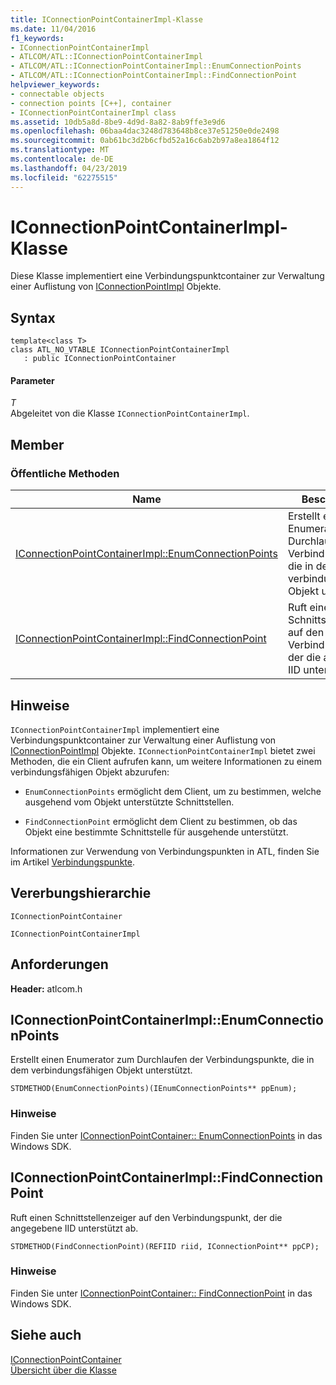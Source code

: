 ```yaml
---
title: IConnectionPointContainerImpl-Klasse
ms.date: 11/04/2016
f1_keywords:
- IConnectionPointContainerImpl
- ATLCOM/ATL::IConnectionPointContainerImpl
- ATLCOM/ATL::IConnectionPointContainerImpl::EnumConnectionPoints
- ATLCOM/ATL::IConnectionPointContainerImpl::FindConnectionPoint
helpviewer_keywords:
- connectable objects
- connection points [C++], container
- IConnectionPointContainerImpl class
ms.assetid: 10db5a8d-8be9-4d9d-8a82-8ab9ffe3e9d6
ms.openlocfilehash: 06baa4dac3248d783648b8ce37e51250e0de2498
ms.sourcegitcommit: 0ab61bc3d2b6cfbd52a16c6ab2b97a8ea1864f12
ms.translationtype: MT
ms.contentlocale: de-DE
ms.lasthandoff: 04/23/2019
ms.locfileid: "62275515"
---
```

# <a name="iconnectionpointcontainerimpl-class"></a>IConnectionPointContainerImpl-Klasse

Diese Klasse implementiert eine Verbindungspunktcontainer zur Verwaltung einer Auflistung von [IConnectionPointImpl](../../atl/reference/iconnectionpointimpl-class.md) Objekte.

## <a name="syntax"></a>Syntax

```
template<class T>
class ATL_NO_VTABLE IConnectionPointContainerImpl
   : public IConnectionPointContainer
```

#### <a name="parameters"></a>Parameter

*T*<br/>
Abgeleitet von die Klasse `IConnectionPointContainerImpl`.

## <a name="members"></a>Member

### <a name="public-methods"></a>Öffentliche Methoden

|Name|Beschreibung|
|----------|-----------------|
|[IConnectionPointContainerImpl::EnumConnectionPoints](#enumconnectionpoints)|Erstellt einen Enumerator zum Durchlaufen der Verbindungspunkte, die in dem verbindungsfähigen Objekt unterstützt.|
|[IConnectionPointContainerImpl::FindConnectionPoint](#findconnectionpoint)|Ruft einen Schnittstellenzeiger auf den Verbindungspunkt, der die angegebene IID unterstützt ab.|

## <a name="remarks"></a>Hinweise

`IConnectionPointContainerImpl` implementiert eine Verbindungspunktcontainer zur Verwaltung einer Auflistung von [IConnectionPointImpl](../../atl/reference/iconnectionpointimpl-class.md) Objekte. `IConnectionPointContainerImpl` bietet zwei Methoden, die ein Client aufrufen kann, um weitere Informationen zu einem verbindungsfähigen Objekt abzurufen:

- `EnumConnectionPoints` ermöglicht dem Client, um zu bestimmen, welche ausgehend vom Objekt unterstützte Schnittstellen.

- `FindConnectionPoint` ermöglicht dem Client zu bestimmen, ob das Objekt eine bestimmte Schnittstelle für ausgehende unterstützt.

Informationen zur Verwendung von Verbindungspunkten in ATL, finden Sie im Artikel [Verbindungspunkte](../../atl/atl-connection-points.md).

## <a name="inheritance-hierarchy"></a>Vererbungshierarchie

`IConnectionPointContainer`

`IConnectionPointContainerImpl`

## <a name="requirements"></a>Anforderungen

**Header:** atlcom.h

##  <a name="enumconnectionpoints"></a>  IConnectionPointContainerImpl::EnumConnectionPoints

Erstellt einen Enumerator zum Durchlaufen der Verbindungspunkte, die in dem verbindungsfähigen Objekt unterstützt.

```
STDMETHOD(EnumConnectionPoints)(IEnumConnectionPoints** ppEnum);
```

### <a name="remarks"></a>Hinweise

Finden Sie unter [IConnectionPointContainer:: EnumConnectionPoints](/windows/desktop/api/ocidl/nf-ocidl-iconnectionpointcontainer-enumconnectionpoints) in das Windows SDK.

##  <a name="findconnectionpoint"></a>  IConnectionPointContainerImpl::FindConnectionPoint

Ruft einen Schnittstellenzeiger auf den Verbindungspunkt, der die angegebene IID unterstützt ab.

```
STDMETHOD(FindConnectionPoint)(REFIID riid, IConnectionPoint** ppCP);
```

### <a name="remarks"></a>Hinweise

Finden Sie unter [IConnectionPointContainer:: FindConnectionPoint](/windows/desktop/api/ocidl/nf-ocidl-iconnectionpointcontainer-findconnectionpoint) in das Windows SDK.

## <a name="see-also"></a>Siehe auch

[IConnectionPointContainer](/windows/desktop/api/ocidl/nn-ocidl-iconnectionpointcontainer)<br/>
[Übersicht über die Klasse](../../atl/atl-class-overview.md)
